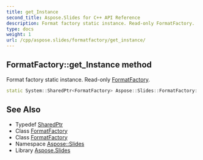 ```yaml
---
title: get_Instance
second_title: Aspose.Slides for C++ API Reference
description: Format factory static instance. Read-only FormatFactory.
type: docs
weight: 1
url: /cpp/aspose.slides/formatfactory/get_instance/
---
```

## FormatFactory::get_Instance method


Format factory static instance. Read-only [FormatFactory](../).

```cpp
static System::SharedPtr<FormatFactory> Aspose::Slides::FormatFactory::get_Instance()
```

## See Also

* Typedef [SharedPtr](../../../system/sharedptr/)
* Class [FormatFactory](../)
* Class [FormatFactory](../)
* Namespace [Aspose::Slides](../../)
* Library [Aspose.Slides](../../../)
